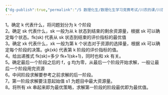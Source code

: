 ```yaml
---
{"dg-publish":true,"permalink":"/5 数理化生/数理化生学习竞赛考试/川农的课/川农运筹学/第七章 动态规划/","title":"第七章 动态规划"}
---
```



1。确定 k 代表什么，将问题划分为 k 个阶段  
2。确定 sk 代表什么，sk 一般为从 k 状态到结束的剩余资源量，根据 sk 可以确定每个状态。fk(sk) 代表从 sk 状态到结束的评价指标的最优值  
3。确定 xk 代表什么，xk 一般为第 k 个状态对于资源的选择量，根据 xk 可以确定每个阶段的决策。gk(xk) 代表第 k 阶段的评价指标的值。  
4。给出递推式 fk(sk)=多少 fk+1(sk+1)，同时也和 xk 有关。  
5。确定最后一个阶段之后的 f，g 均为零，从最后一个阶段开始求解，一般让最后一个阶段用完资源  
6。中间阶段求解要参考之前求解的后一阶段。  
7。第一阶段求解要注意起始值 s1 为题目中最大资源量。  
8。将所有 xk 串起来即为最优策略，求解第一阶段的阶段最优即为最优值。